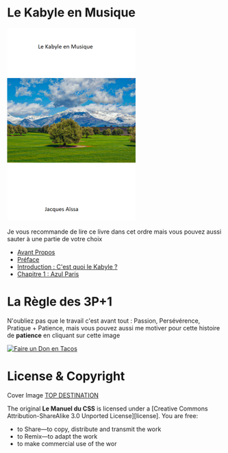 # Le Kabyle en Musique

<img src="cover-kabyle-en-musique.png" width="300">

Je vous recommande de lire ce livre dans cet ordre mais vous pouvez aussi sauter à une partie de votre choix

* [Avant Propos](https://github.com/nazimboudeffa/kabyle-en-musique/blob/main/forword.md)
* [Préface](https://github.com/nazimboudeffa/kabyle-en-musique/blob/main/preface.md)
* [Introduction : C'est quoi le Kabyle ?](https://github.com/nazimboudeffa/kabyle-en-musique/blob/main/intro.md)
* [Chapitre 1 : Azul Paris](https://github.com/nazimboudeffa/kabyle-en-musique/blob/main/azul.md)

# La Règle des 3P+1

N'oubliez pas que le travail c'est avant tout : Passion, Persévérence, Pratique + Patience, mais vous pouvez aussi me motiver pour cette histoire de **patience** en cliquant sur cette image 

[![Faire un Don en Tacos](https://i.ibb.co/M2fjngP/index.jpg)](https://fr.tipeee.com/nazimboudeffa#reward-300065)

# License & Copyright

Cover Image [TOP DESTINATION](https://topdestinationsalgerie.com/11-beaux-parcs-nationaux-a-visiter-en-algerie/le-parc-national-du-djurdjura/)

The original **Le Manuel du CSS** is licensed under a [Creative Commons Attribution-ShareAlike 3.0 Unported License][license]. You are free:

* to Share—to copy, distribute and transmit the work
* to Remix—to adapt the work
* to make commercial use of the wor
